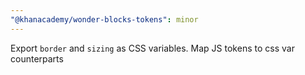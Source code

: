 ```yaml
---
"@khanacademy/wonder-blocks-tokens": minor
---
```


Export `border` and `sizing` as CSS variables. Map JS tokens to css var counterparts
